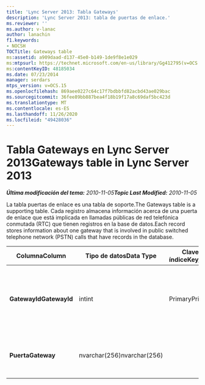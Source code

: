 ```yaml
---
title: 'Lync Server 2013: Tabla Gateways'
description: 'Lync Server 2013: tabla de puertas de enlace.'
ms.reviewer: ''
ms.author: v-lanac
author: lanachin
f1.keywords:
- NOCSH
TOCTitle: Gateways table
ms:assetid: a909daad-d137-45e0-b149-1de9f8e1e029
ms:mtpsurl: https://technet.microsoft.com/en-us/library/Gg412795(v=OCS.15)
ms:contentKeyID: 48185034
ms.date: 07/23/2014
manager: serdars
mtps_version: v=OCS.15
ms.openlocfilehash: 869aee0227c64c17f7bdbbfd82acbd43ae029bac
ms.sourcegitcommit: 36fee89bb887bea4f18b19f17a8c69daf5bc423d
ms.translationtype: MT
ms.contentlocale: es-ES
ms.lasthandoff: 11/26/2020
ms.locfileid: "49428036"
---
```

# <a name="gateways-table-in-lync-server-2013"></a><span data-ttu-id="9664e-103">Tabla Gateways en Lync Server 2013</span><span class="sxs-lookup"><span data-stu-id="9664e-103">Gateways table in Lync Server 2013</span></span>

<div data-xmlns="http://www.w3.org/1999/xhtml">

<div class="topic" data-xmlns="http://www.w3.org/1999/xhtml" data-msxsl="urn:schemas-microsoft-com:xslt" data-cs="https://msdn.microsoft.com/">

<div data-asp="https://msdn2.microsoft.com/asp">



</div>

<div id="mainSection">

<div id="mainBody"><span data-ttu-id="9664e-104">

<span> </span></span><span class="sxs-lookup"><span data-stu-id="9664e-104">

<span> </span></span></span>

<span data-ttu-id="9664e-105">_**Última modificación del tema:** 2010-11-05_</span><span class="sxs-lookup"><span data-stu-id="9664e-105">_**Topic Last Modified:** 2010-11-05_</span></span>

<span data-ttu-id="9664e-106">La tabla puertas de enlace es una tabla de soporte.</span><span class="sxs-lookup"><span data-stu-id="9664e-106">The Gateways table is a supporting table.</span></span> <span data-ttu-id="9664e-107">Cada registro almacena información acerca de una puerta de enlace que está implicada en llamadas públicas de red telefónica conmutada (RTC) que tienen registros en la base de datos.</span><span class="sxs-lookup"><span data-stu-id="9664e-107">Each record stores information about one gateway that is involved in public switched telephone network (PSTN) calls that have records in the database.</span></span>


<table>
<colgroup>
<col style="width: 25%" />
<col style="width: 25%" />
<col style="width: 25%" />
<col style="width: 25%" />
</colgroup>
<thead>
<tr class="header">
<th><span data-ttu-id="9664e-108">Columna</span><span class="sxs-lookup"><span data-stu-id="9664e-108">Column</span></span></th>
<th><span data-ttu-id="9664e-109">Tipo de datos</span><span class="sxs-lookup"><span data-stu-id="9664e-109">Data Type</span></span></th>
<th><span data-ttu-id="9664e-110">Clave o índice</span><span class="sxs-lookup"><span data-stu-id="9664e-110">Key/Index</span></span></th>
<th><span data-ttu-id="9664e-111">Detalles</span><span class="sxs-lookup"><span data-stu-id="9664e-111">Details</span></span></th>
</tr>
</thead>
<tbody>
<tr class="odd">
<td><p><span data-ttu-id="9664e-112"><strong>GatewayId</strong></span><span class="sxs-lookup"><span data-stu-id="9664e-112"><strong>GatewayId</strong></span></span></p></td>
<td><p><span data-ttu-id="9664e-113">int</span><span class="sxs-lookup"><span data-stu-id="9664e-113">int</span></span></p></td>
<td><p><span data-ttu-id="9664e-114">Primary</span><span class="sxs-lookup"><span data-stu-id="9664e-114">Primary</span></span></p></td>
<td><p><span data-ttu-id="9664e-115">Número único que identifica esta puerta de enlace.</span><span class="sxs-lookup"><span data-stu-id="9664e-115">Unique number identifying this gateway.</span></span></p></td>
</tr>
<tr class="even">
<td><p><span data-ttu-id="9664e-116"><strong>Puerta</strong></span><span class="sxs-lookup"><span data-stu-id="9664e-116"><strong>Gateway</strong></span></span></p></td>
<td><p><span data-ttu-id="9664e-117">nvarchar(256)</span><span class="sxs-lookup"><span data-stu-id="9664e-117">nvarchar(256)</span></span></p></td>
<td><p> </p></td>
<td><p><span data-ttu-id="9664e-118">Nombre de la puerta de enlace.</span><span class="sxs-lookup"><span data-stu-id="9664e-118">Gateway name.</span></span></p></td>
</tr>
</tbody>
</table><span data-ttu-id="9664e-119">


</div>

<span> </span>

</div>

</div>

</span><span class="sxs-lookup"><span data-stu-id="9664e-119">


</div>

<span> </span>

</div>

</div>

</span></span></div>

